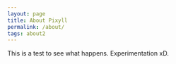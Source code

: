 ```yaml
---
layout: page
title: About Pixyll
permalink: /about/
tags: about2
---
```

This is a test to see what happens. Experimentation xD.

